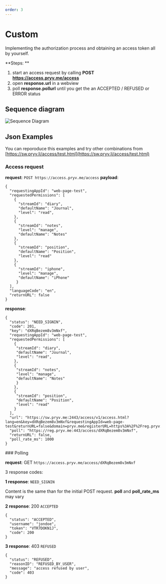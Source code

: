 ```yaml
---
order: 3
---
```


# Custom

Implementing the authorization process and obtaining an access token all by yourself.

**Steps: **

1. start an access request by calling **POST https://access.pryv.me/access**
2. open **response.url**  in a webview
3. poll **response.pollurl** ﻿until you get the an ACCEPTED / REFUSED or ERROR status

## Sequence diagram

![Sequence Diagram](custom-sequence.png)

## Json Examples
You can reporoduce this examples and try other combinations
from [https://sw.pryv.li/access/test.html](https://sw.pryv.li/access/test.html)


### Access request

**request**: `POST https://access.pryv.me/access`
**payload**:

```
{
  "requestingAppId": "web-page-test",
  "requestedPermissions": [
    {
      "streamId": "diary",
      "defaultName": "Journal",
      "level": "read",
    },
    {
      "streamId": "notes",
      "level": "manage",
      "defaultName": "Notes"
    },
    {
      "streamId": "position",
      "defaultName": "Position",
      "level": "read"
    },
    {
      "streamId": "iphone",
      "level": "manage",
      "defaultName": "iPhone"
     }
  ],
  "languageCode": "en",
  "returnURL": false
}
```


**response**:

```
{
  "status": "NEED_SIGNIN",
  "code": 201,
  "key": "dXRqBezem8v3mNxf",
  "requestingAppId": "web-page-test",
  "requestedPermissions": [
    {
     "streamId": "diary",
     "defaultName": "Journal",
     "level": "read",
    },
    {
     "streamId": "notes",
     "level": "manage",
     "defaultName": "Notes"
     }
    },
    {
     "streamId": "position",
     "defaultName": "Position",
     "level": "read"
    }
  ],
  "url": "https://sw.pryv.me:2443/access/v1/access.html?lang=en&key=dXRqBezem8v3mNxf&requestingAppId=web-page-test&returnURL=false&domain=pryv.me&registerURL=https%3A%2F%2Freg.pryv.me%3A443&requestedPermissions=%5B%7B%22streamId%22%3A%22diary%22%2C%22defaultName%22%3A%22Journal%22%2C%22level%22%3A%22read%22%2C%22folderPermissions%22%3A%5B%7B%22streamId%22%3A%22notes%22%2C%22level%22%3A%22manage%22%2C%22defaultName%22%3A%22Notes%22%7D%5D%7D%2C%7B%22streamId%22%3A%22position%22%2C%22defaultName%22%3A%22Position%22%2C%22level%22%3A%22read%22%2C%22folderPermissions%22%3A%5B%7B%22streamId%22%3A%22iphone%22%2C%22level%22%3A%22manage%22%2C%22defaultName%22%3A%22iPhone%22%7D%5D%7D%5D",
  "poll": "https://reg.pryv.me:443/access/dXRqBezem8v3mNxf",
  "returnURL": false,
  "poll_rate_ms": 1000
}
```


### Polling

**request**: GET `https://access.pryv.me/access/dXRqBezem8v3mNxf`

3 response codes:

**1 response**: `NEED_SIGNIN`

Content is the same than for the initial POST request.
**poll** and **poll_rate_ms** may vary

**2 response**: 200 `ACCEPTED`

```
{
  "status": "ACCEPTED",
  "username": "jondoe",
  "token": "VTR7DOKN1J",
  "code": 200
}
```

**3 response**: 403 `REFUSED`

```
{
  "status": "REFUSED",
  "reasonID": "REFUSED_BY_USER",
  "message": "access refused by user",
  "code": 403
}
```


